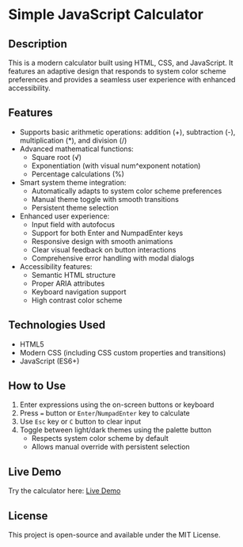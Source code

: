 # Simple JavaScript Calculator

## Description
This is a modern calculator built using HTML, CSS, and JavaScript. It features an adaptive design that responds to system color scheme preferences and provides a seamless user experience with enhanced accessibility.

## Features
- Supports basic arithmetic operations: addition (+), subtraction (-), multiplication (*), and division (/)
- Advanced mathematical functions:
  - Square root (√)
  - Exponentiation (with visual num^exponent notation)
  - Percentage calculations (%)
- Smart system theme integration:
  - Automatically adapts to system color scheme preferences
  - Manual theme toggle with smooth transitions
  - Persistent theme selection
- Enhanced user experience:
  - Input field with autofocus
  - Support for both Enter and NumpadEnter keys
  - Responsive design with smooth animations
  - Clear visual feedback on button interactions
  - Comprehensive error handling with modal dialogs
- Accessibility features:
  - Semantic HTML structure
  - Proper ARIA attributes
  - Keyboard navigation support
  - High contrast color scheme

## Technologies Used
- HTML5
- Modern CSS (including CSS custom properties and transitions)
- JavaScript (ES6+)

## How to Use
1. Enter expressions using the on-screen buttons or keyboard
2. Press `=` button or `Enter`/`NumpadEnter` key to calculate
3. Use `Esc` key or `C` button to clear input
4. Toggle between light/dark themes using the palette button
   - Respects system color scheme by default
   - Allows manual override with persistent selection

## Live Demo
Try the calculator here: <a href="https://theevilgrinch.github.io/js-calculator/" target="_blank" rel="noopener noreferrer">Live Demo</a>

## License
This project is open-source and available under the MIT License.